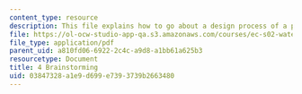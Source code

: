 ```yaml
---
content_type: resource
description: This file explains how to go about a design process of a product.
file: https://ol-ocw-studio-app-qa.s3.amazonaws.com/courses/ec-s02-water-jet-technologies-spring-2005/03847328a1e9d699e7393739b2663480_MITEC_S02S05_4_brainstorm.pdf
file_type: application/pdf
parent_uid: a810fd06-6922-2c4c-a9d8-a1bb61a625b3
resourcetype: Document
title: 4 Brainstorming
uid: 03847328-a1e9-d699-e739-3739b2663480
---
```

